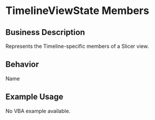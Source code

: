 # TimelineViewState Members

## Business Description
Represents the Timeline-specific members of a Slicer view.

## Behavior
Name

## Example Usage
No VBA example available.